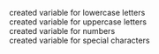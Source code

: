 created variable for lowercase letters<br>
created variable for uppercase letters<br>
created variable for numbers<br>
created variable for special characters<br>


